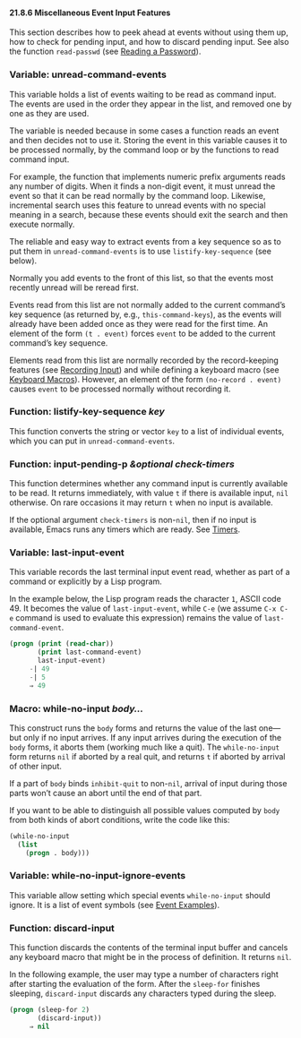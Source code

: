 

#### 21.8.6 Miscellaneous Event Input Features

This section describes how to peek ahead at events without using them up, how to check for pending input, and how to discard pending input. See also the function `read-passwd` (see [Reading a Password](Reading-a-Password.html)).

### Variable: **unread-command-events**

This variable holds a list of events waiting to be read as command input. The events are used in the order they appear in the list, and removed one by one as they are used.

The variable is needed because in some cases a function reads an event and then decides not to use it. Storing the event in this variable causes it to be processed normally, by the command loop or by the functions to read command input.

For example, the function that implements numeric prefix arguments reads any number of digits. When it finds a non-digit event, it must unread the event so that it can be read normally by the command loop. Likewise, incremental search uses this feature to unread events with no special meaning in a search, because these events should exit the search and then execute normally.

The reliable and easy way to extract events from a key sequence so as to put them in `unread-command-events` is to use `listify-key-sequence` (see below).

Normally you add events to the front of this list, so that the events most recently unread will be reread first.

Events read from this list are not normally added to the current command’s key sequence (as returned by, e.g., `this-command-keys`), as the events will already have been added once as they were read for the first time. An element of the form `(t . event)` forces `event` to be added to the current command’s key sequence.

Elements read from this list are normally recorded by the record-keeping features (see [Recording Input](Recording-Input.html)) and while defining a keyboard macro (see [Keyboard Macros](Keyboard-Macros.html)). However, an element of the form `(no-record . event)` causes `event` to be processed normally without recording it.

### Function: **listify-key-sequence** *key*

This function converts the string or vector `key` to a list of individual events, which you can put in `unread-command-events`.

### Function: **input-pending-p** *\&optional check-timers*

This function determines whether any command input is currently available to be read. It returns immediately, with value `t` if there is available input, `nil` otherwise. On rare occasions it may return `t` when no input is available.

If the optional argument `check-timers` is non-`nil`, then if no input is available, Emacs runs any timers which are ready. See [Timers](Timers.html).

### Variable: **last-input-event**

This variable records the last terminal input event read, whether as part of a command or explicitly by a Lisp program.

In the example below, the Lisp program reads the character `1`, ASCII code 49. It becomes the value of `last-input-event`, while `C-e` (we assume `C-x C-e` command is used to evaluate this expression) remains the value of `last-command-event`.

```lisp
(progn (print (read-char))
       (print last-command-event)
       last-input-event)
     -| 49
     -| 5
     ⇒ 49
```

### Macro: **while-no-input** *body…*

This construct runs the `body` forms and returns the value of the last one—but only if no input arrives. If any input arrives during the execution of the `body` forms, it aborts them (working much like a quit). The `while-no-input` form returns `nil` if aborted by a real quit, and returns `t` if aborted by arrival of other input.

If a part of `body` binds `inhibit-quit` to non-`nil`, arrival of input during those parts won’t cause an abort until the end of that part.

If you want to be able to distinguish all possible values computed by `body` from both kinds of abort conditions, write the code like this:

```lisp
(while-no-input
  (list
    (progn . body)))
```

### Variable: **while-no-input-ignore-events**

This variable allow setting which special events `while-no-input` should ignore. It is a list of event symbols (see [Event Examples](Event-Examples.html)).

### Function: **discard-input**

This function discards the contents of the terminal input buffer and cancels any keyboard macro that might be in the process of definition. It returns `nil`.

In the following example, the user may type a number of characters right after starting the evaluation of the form. After the `sleep-for` finishes sleeping, `discard-input` discards any characters typed during the sleep.

```lisp
(progn (sleep-for 2)
       (discard-input))
     ⇒ nil
```
